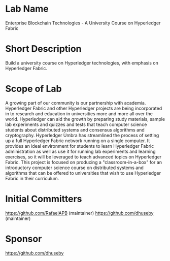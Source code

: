 # Lab Name
Enterprise Blockchain Technologies - A University Course on Hyperledger Fabric

# Short Description
Build a university course on Hyperledger technologies, with emphasis on Hyperledger Fabric.

# Scope of Lab
A growing part of our community is our partnership with academia. Hyperledger Fabric and other Hyperledger projects are being incorporated in to research and education in universities more and more all over the world. Hyperledger can aid the growth by preparing study materials, sample lab experiments and quizzes and tests that teach computer science students about distributed systems and consensus algorithms and cryptography. Hyperledger Umbra has streamlined the process of setting up a full Hyperledger Fabric network running on a single computer. It provides an ideal environment for students to learn Hyperledger Fabric administration as well as use it for running lab experiments and learning exercises, so it will be leveraged to teach advanced topics on Hyperledger Fabric. This project is focused on producing a "classroom-in-a-box" for an introductory computer science course on distributed systems and algorithms that can be offered to universities that wish to use Hyperledger Fabric in their curriculum.

# Initial Committers
https://github.com/RafaelAPB (maintainer)
https://github.com/dhuseby (maintainer)

# Sponsor
https://github.com/dhuseby
